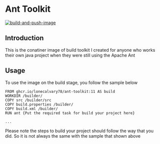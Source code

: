 # Ant Toolkit
[![build-and-push-image](https://github.com/lonecalvary78/ant-toolkit/actions/workflows/build-and-push.yaml/badge.svg)](https://github.com/lonecalvary78/ant-toolkit/actions/workflows/build-and-push.yaml)


## Introduction
This is the conatiner image of build toolkit I created for anyone who works their own java project when they were still using the Apache Ant

## Usage
To use the image on the build stage, you follow the sample below
```docker
FROM ghcr.io/lonecalvary78/ant-toolkit:11 AS build
WORKDIR /builder/
COPY src /builder/src
COPY build.properties /builder/
COPY build.xml /builder/
RUN ant {Put the required task for build your project here} 

...

```

Please note the steps to build your project should follow the way that you did. So it is not always the same with the sample that shown above 


